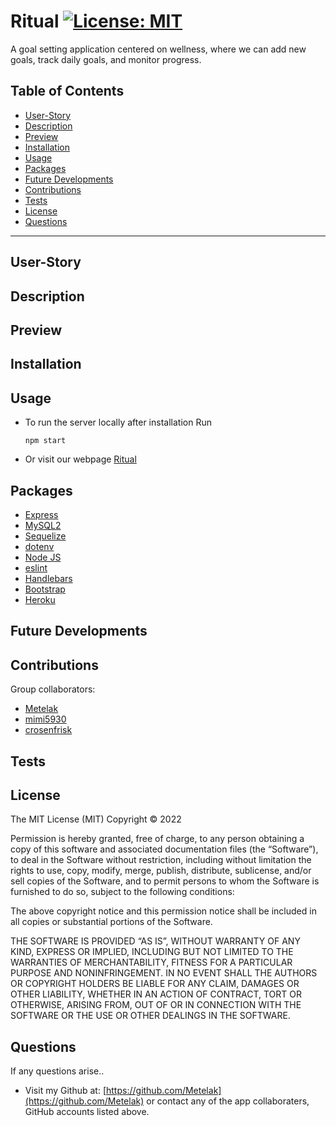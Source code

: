 # **Ritual**  [![License: MIT](https://img.shields.io/badge/License-MIT-yellow.svg)](https://opensource.org/licenses/MIT)
 A goal setting application centered on wellness, where we can add new goals, track daily goals, and monitor progress.

## **Table of Contents**

  * [User-Story](#user-story)
  * [Description](#description)
  * [Preview](#preview)
  * [Installation](#installation)
  * [Usage](#usage)
  * [Packages](#packages)
  * [Future Developments](#future-developments)
  * [Contributions](#contributions)
  * [Tests](#tests)
  * [License](#license)
  * [Questions](#questions)

  ---

  ## **User-Story**
   

  ## **Description**
 

  ## **Preview**

  ## **Installation**
  

  ## **Usage**
  * To run the server locally after installation Run
      ```
      npm start
     ```
  * Or visit our webpage [Ritual]()
## **Packages**
* [Express](http://expressjs.com/)
* [MySQL2](https://www.npmjs.com/package/mysql2)
* [Sequelize](https://www.npmjs.com/package/sequelize)
* [dotenv](https://www.npmjs.com/package/dotenv)
* [Node JS](https://nodejs.org/en/)
* [eslint](https://eslint.org/)
* [Handlebars](https://handlebarsjs.com/)
* [Bootstrap](https://getbootstrap.com/)
* [Heroku](https://id.heroku.com/)

## **Future Developments**

 

## **Contributions**
Group collaborators:
* [Metelak](https://github.com/Metelak)
* [mimi5930](https://github.com/mimi5930)
* [crosenfrisk](https://github.com/crosenfrisk)

## **Tests**


## **License** 
The MIT License (MIT)
Copyright © 2022 <copyright holders>

Permission is hereby granted, free of charge, to any person obtaining a copy of this software and associated documentation files (the “Software”), to deal in the Software without restriction, including without limitation the rights to use, copy, modify, merge, publish, distribute, sublicense, and/or sell copies of the Software, and to permit persons to whom the Software is furnished to do so, subject to the following conditions:

The above copyright notice and this permission notice shall be included in all copies or substantial portions of the Software.

THE SOFTWARE IS PROVIDED “AS IS”, WITHOUT WARRANTY OF ANY KIND, EXPRESS OR IMPLIED, INCLUDING BUT NOT LIMITED TO THE WARRANTIES OF MERCHANTABILITY, FITNESS FOR A PARTICULAR PURPOSE AND NONINFRINGEMENT. IN NO EVENT SHALL THE AUTHORS OR COPYRIGHT HOLDERS BE LIABLE FOR ANY CLAIM, DAMAGES OR OTHER LIABILITY, WHETHER IN AN ACTION OF CONTRACT, TORT OR OTHERWISE, ARISING FROM, OUT OF OR IN CONNECTION WITH THE SOFTWARE OR THE USE OR OTHER DEALINGS IN THE SOFTWARE.
  

## **Questions**

If any questions arise..

* Visit my Github at: [https://github.com/Metelak](https://github.com/Metelak) or contact any of the app collaboraters, GitHub accounts listed above.